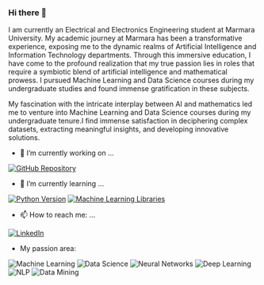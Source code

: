 ### Hi there 👋

I am currently an Electrical and Electronics Engineering student at Marmara University. My academic journey at Marmara has been a transformative experience, exposing me to the dynamic realms of Artificial Intelligence and Information Technology departments. Through this immersive education, I have come to the profound realization that my true passion lies in roles that require a symbiotic blend of artificial intelligence and mathematical prowess. I pursued Machine Learning and Data Science courses during my undergraduate studies and found immense gratification in these subjects.

My fascination with the intricate interplay between AI and mathematics led me to venture into Machine Learning and Data Science courses during my undergraduate tenure.I find immense satisfaction in deciphering complex datasets, extracting meaningful insights, and developing innovative solutions.

 - 🔭 I’m currently working on ...

 [![GitHub Repository](https://img.shields.io/badge/TreeDetectionFromLidarImagesViaDeepLearning-black?logo=github)]([https://github.com/your-username/your-repository](https://github.com/seymakayaa/TreeDetectionFromLidarImagesViaDeepLearning))
 
- 🌱 I’m currently learning ...

[![Python Version](https://img.shields.io/badge/python-brightgreen.svg)](https://www.python.org/)  [![Machine Learning Libraries](https://img.shields.io/badge/scikit%20learn%2C%20tensorflow-blue)](https://github.com/KullaniciAdi/ProjeAdi)

- 📫 How to reach me: ...

[![LinkedIn](https://img.shields.io/badge/LinkedIn-blue)](https://www.linkedin.com/in/seyma-kaya-02b3ba1b0/)


- My passion area:

![Machine Learning](https://img.shields.io/badge/MachineLearning-yellow)
![Data Science](https://img.shields.io/badge/DataScience-purple)
![Neural Networks](https://img.shields.io/badge/NeuralNetworks-darkblue)
![Deep Learning](https://img.shields.io/badge/DeepLearning-green)
![NLP](https://img.shields.io/badge/NLP-orange)
![Data Mining](https://img.shields.io/badge/DataMining-darkred)

